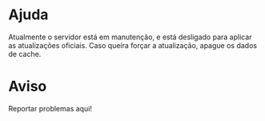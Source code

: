 # Ajuda
Atualmente o servidor está em manutenção, e está desligado para aplicar as atualizações oficiais.
Caso queira forçar a atualização, apague os dados de cache.
# Aviso
Reportar problemas aqui!
